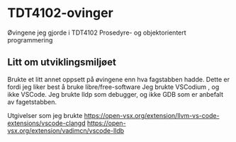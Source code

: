 # TDT4102-ovinger
Øvingene jeg gjorde i TDT4102 Prosedyre- og objektorientert programmering

## Litt om utviklingsmiljøet
Brukte et litt annet oppsett på øvingene enn hva fagstabben hadde. 
Dette er fordi jeg liker best å bruke libre/free-software
Jeg brukte VSCodium , og ikke VSCode.
Jeg brukte lldp som debugger, og ikke GDB som er anbefalt av fagetstabben.


Utgivelser som jeg brukte
https://open-vsx.org/extension/llvm-vs-code-extensions/vscode-clangd
https://open-vsx.org/extension/vadimcn/vscode-lldb
